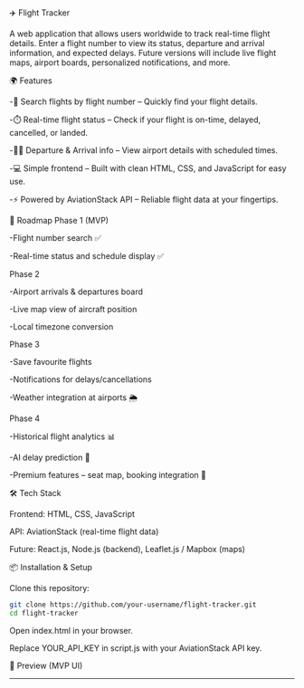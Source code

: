 ✈️ Flight Tracker

A web application that allows users worldwide to track real-time flight details. Enter a flight number to view its status, departure and arrival information, and expected delays.
Future versions will include live flight maps, airport boards, personalized notifications, and more.

🌍 Features

-🔎 Search flights by flight number – Quickly find your flight details.

-⏱️ Real-time flight status – Check if your flight is on-time, delayed, cancelled, or landed.

-🛫🛬 Departure & Arrival info – View airport details with scheduled times.

-💻 Simple frontend – Built with clean HTML, CSS, and JavaScript for easy use.

-⚡ Powered by AviationStack API – Reliable flight data at your fingertips.

🚀 Roadmap
Phase 1 (MVP)

-Flight number search ✅

-Real-time status and schedule display ✅

Phase 2

-Airport arrivals & departures board

-Live map view of aircraft position

-Local timezone conversion

Phase 3

-Save favourite flights

-Notifications for delays/cancellations

-Weather integration at airports 🌦️

Phase 4

-Historical flight analytics 📊

-AI delay prediction 🤖

-Premium features – seat map, booking integration 💺

🛠️ Tech Stack

Frontend: HTML, CSS, JavaScript

API: AviationStack (real-time flight data)

Future: React.js, Node.js (backend), Leaflet.js / Mapbox (maps)

📦 Installation & Setup

Clone this repository:

```bash
git clone https://github.com/your-username/flight-tracker.git
cd flight-tracker
```

Open index.html in your browser.

Replace YOUR_API_KEY in script.js with your AviationStack API key.

📸 Preview (MVP UI)

----------------------
